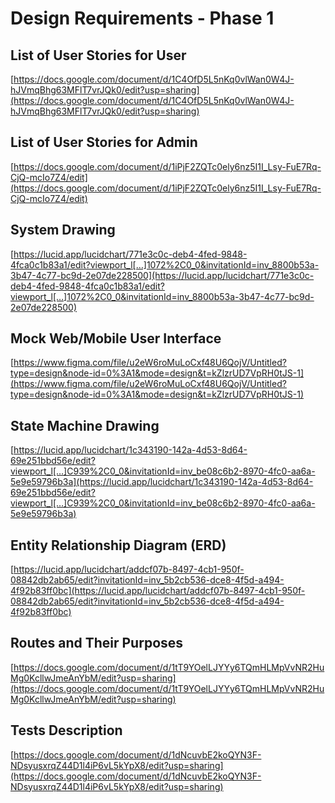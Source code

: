 # Design Requirements - Phase 1

## List of User Stories for User
[https://docs.google.com/document/d/1C4OfD5L5nKq0vlWan0W4J-hJVmqBhg63MFlT7vrJQk0/edit?usp=sharing](https://docs.google.com/document/d/1C4OfD5L5nKq0vlWan0W4J-hJVmqBhg63MFlT7vrJQk0/edit?usp=sharing)

## List of User Stories for Admin
[https://docs.google.com/document/d/1iPjF2ZQTc0ely6nz5I1I_Lsy-FuE7Rq-CjQ-mcIo7Z4/edit](https://docs.google.com/document/d/1iPjF2ZQTc0ely6nz5I1I_Lsy-FuE7Rq-CjQ-mcIo7Z4/edit)

## System Drawing
[https://lucid.app/lucidchart/771e3c0c-deb4-4fed-9848-4fca0c1b83a1/edit?viewport_l[…]1072%2C0_0&invitationId=inv_8800b53a-3b47-4c77-bc9d-2e07de228500](https://lucid.app/lucidchart/771e3c0c-deb4-4fed-9848-4fca0c1b83a1/edit?viewport_l[…]1072%2C0_0&invitationId=inv_8800b53a-3b47-4c77-bc9d-2e07de228500)

## Mock Web/Mobile User Interface
[https://www.figma.com/file/u2eW6roMuLoCxf48U6QojV/Untitled?type=design&node-id=0%3A1&mode=design&t=kZlzrUD7VpRH0tJS-1](https://www.figma.com/file/u2eW6roMuLoCxf48U6QojV/Untitled?type=design&node-id=0%3A1&mode=design&t=kZlzrUD7VpRH0tJS-1)

## State Machine Drawing
[https://lucid.app/lucidchart/1c343190-142a-4d53-8d64-69e251bbd56e/edit?viewport_l[…]C939%2C0_0&invitationId=inv_be08c6b2-8970-4fc0-aa6a-5e9e59796b3a](https://lucid.app/lucidchart/1c343190-142a-4d53-8d64-69e251bbd56e/edit?viewport_l[…]C939%2C0_0&invitationId=inv_be08c6b2-8970-4fc0-aa6a-5e9e59796b3a)

## Entity Relationship Diagram (ERD)
[https://lucid.app/lucidchart/addcf07b-8497-4cb1-950f-08842db2ab65/edit?invitationId=inv_5b2cb536-dce8-4f5d-a494-4f92b83ff0bc](https://lucid.app/lucidchart/addcf07b-8497-4cb1-950f-08842db2ab65/edit?invitationId=inv_5b2cb536-dce8-4f5d-a494-4f92b83ff0bc)

## Routes and Their Purposes
[https://docs.google.com/document/d/1tT9YOelLJYYy6TQmHLMpVvNR2HuMg0KcllwJmeAnYbM/edit?usp=sharing](https://docs.google.com/document/d/1tT9YOelLJYYy6TQmHLMpVvNR2HuMg0KcllwJmeAnYbM/edit?usp=sharing)

## Tests Description
[https://docs.google.com/document/d/1dNcuvbE2koQYN3F-NDsyusxrqZ44D1l4iP6vL5kYpX8/edit?usp=sharing](https://docs.google.com/document/d/1dNcuvbE2koQYN3F-NDsyusxrqZ44D1l4iP6vL5kYpX8/edit?usp=sharing)